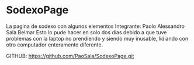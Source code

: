 # SodexoPage
La pagina de sodexo con algunos elementos
Integrante:
Paolo Alessandro Sala Belmar
Esto lo pude hacer en solo dos días debido a que tuve problemas con la laptop no prendiendo y siendo muy inusable, lidiando con otro computador enteramente diferente.

GITHUB:
https://github.com/PaoSala/SodexoPage.git
